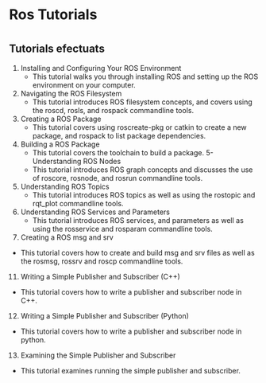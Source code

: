 # Ros Tutorials <h1>

## Tutorials efectuats

1. Installing and Configuring Your ROS Environment
   * This tutorial walks you through installing ROS and setting up the ROS environment on your computer.
2. Navigating the ROS Filesystem
   * This tutorial introduces ROS filesystem concepts, and covers using the roscd, rosls, and rospack commandline tools.
3. Creating a ROS Package
   * This tutorial covers using roscreate-pkg or catkin to create a new package, and rospack to list package dependencies.
4. Building a ROS Package
   * This tutorial covers the toolchain to build a package.
5- Understanding ROS Nodes
   * This tutorial introduces ROS graph concepts and discusses the use of roscore, rosnode, and rosrun commandline tools.
6. Understanding ROS Topics
   * This tutorial introduces ROS topics as well as using the rostopic and rqt_plot commandline tools.
7. Understanding ROS Services and Parameters
   * This tutorial introduces ROS services, and parameters as well as using the rosservice and rosparam commandline tools.
10. Creating a ROS msg and srv
   * This tutorial covers how to create and build msg and srv files as well as the rosmsg, rossrv and roscp commandline tools.
11. Writing a Simple Publisher and Subscriber (C++)
   * This tutorial covers how to write a publisher and subscriber node in C++.
12. Writing a Simple Publisher and Subscriber (Python)
   * This tutorial covers how to write a publisher and subscriber node in python.
13. Examining the Simple Publisher and Subscriber
   * This tutorial examines running the simple publisher and subscriber.
